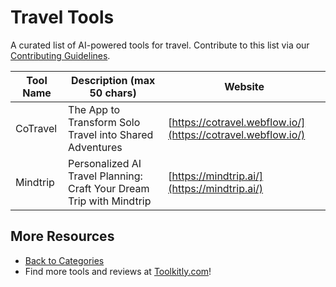 # Travel Tools

A curated list of AI-powered tools for travel. Contribute to this list via our [Contributing Guidelines](../CONTRIBUTING.md).

| Tool Name | Description (max 50 chars) | Website |
|-----------|----------------------------|---------|
| CoTravel | The App to Transform Solo Travel into Shared Adventures | [https://cotravel.webflow.io/](https://cotravel.webflow.io/) |
| Mindtrip | Personalized AI Travel Planning: Craft Your Dream Trip with Mindtrip | [https://mindtrip.ai/](https://mindtrip.ai/) |

## More Resources
- [Back to Categories](https://github.com/ToolkitlyAI/awesome-ai-tools/blob/master/README.md)
- Find more tools and reviews at [Toolkitly.com](https://toolkitly.com)!
